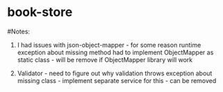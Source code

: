 # book-store

#Notes:

1.  I had issues with json-object-mapper - for some reason runtime exception about missing method 
had to implement ObjectMapper as static class - will be remove if ObjectMapper library will work

2.  Validator - need to figure out why validation throws exception about missing class - implement separate service for this - can be removed


